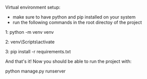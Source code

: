 Virtual environment setup:

- make sure to have python and pip installed on your system
- run the following commands in the root directoy of the project

1:
python -m venv venv

2: 
venv\Scripts\activate

3:
pip install -r requirements.txt


And that's it! Now you should be able to run the project with:

python manage.py runserver
